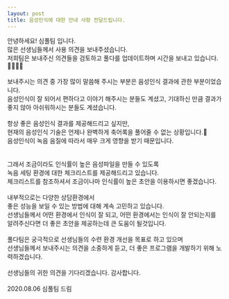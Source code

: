 ```yaml
---
layout: post
title: 음성인식에 대한 안내 사항 전달드립니다.
---
```

안녕하세요! 심풀팀 입니다. <br />
많은 선생님들께서 사용 의견을 보내주셨습니다.
<br />
저희팀은 보내주신 의견들을 검토하고 풀다를 업데이트하며 시간을 보내고 있습니다. 👩‍💻🧑‍💻
<br /><br />
보내주시는 의견 중 가장 많이 말씀해 주시는 부분은 음성인식 결과에 관한 부분이었습니다.
<br />
음성인식이 잘 되어서 편하다고 이야기 해주시는 분들도 계셨고, 기대하신 만큼 결과가 좋지 않아 아쉬워하시는 분들도 계셨습니다.
<br /><br />
항상 좋은 음성인식 결과를 제공해드리고 싶지만,<br />
현재의 음성인식 기술은 언제나 완벽하게 축어록을 풀어줄 수 없는 상황입니다.🥺 <br />
음성인식이 녹음 음질에 따라서 매우 크게 영향을 받기 때문입니다. <br /> 
<br /><br />
그래서 조금이라도 인식률이 높은 음성파일을 만들 수 있도록
<br />
녹음 세팅 환경에 대한 체크리스트를 제공해드리고 있습니다.
<br />
체크리스트를 참조하셔서 조금이나마 인식률이 높은 초안을 이용하시면 좋겠습니다. 
<br /><br />
내부적으로는 다양한 상담환경에서<br />
좋은 성능을 보일 수 있는 방법에 대해 계속 고민하고 있습니다.
<br />
선생님들께서 어떤 환경에서 인식이 잘 되고, 어떤 환경에서는 인식이 잘 안되는지를<br /> 알려주신다면
더 좋은 초안을 제공하는데 큰 도움이 될것입니다.
<br /><br />
풀다팀은 궁극적으로 선생님들의 수련 환경 개선을 목표로 하고 있으며
<br />
선생님들께서 보내주시는 의견을 소중하게 듣고, 더 좋은 프로그램을 개발하기 위해 노력하겠습니다.
<br /><br />
선생님들의 귀한 의견을 기다리겠습니다. 감사합니다.
<br /><br />
<span>2020.08.06 심풀팀 드림</span>
